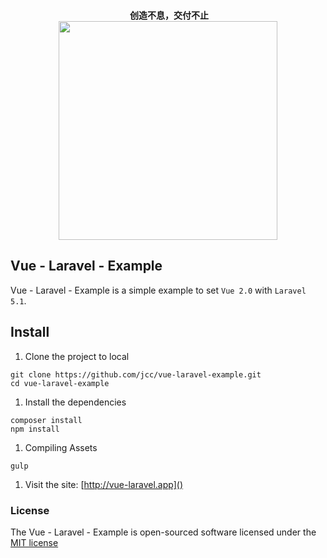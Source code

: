 <p align="center">
  <br>
  <b>创造不息，交付不止</b>
  <br>
  <a href="https://www.yousails.com">
    <img src="https://yousails.com/banners/brand.png" width=350>
  </a>
</p>

## Vue - Laravel - Example

Vue - Laravel - Example is a simple example to set `Vue 2.0` with `Laravel 5.1`.

## Install

1. Clone the project to local

  ```
  git clone https://github.com/jcc/vue-laravel-example.git
  cd vue-laravel-example
  ```

1. Install the dependencies

  ```
  composer install
  npm install
  ```

1. Compiling Assets

  ```
  gulp
  ```

1. Visit the site: [http://vue-laravel.app]()

### License

The Vue - Laravel - Example is open-sourced software licensed under the [MIT license](http://opensource.org/licenses/MIT)
